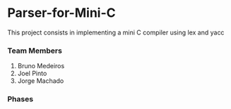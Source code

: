 # Parser-for-Mini-C

This project consists in implementing a mini C compiler using lex and yacc

### **Team Members**
1. Bruno Medeiros
2. Joel Pinto
3. Jorge Machado

### **Phases**

